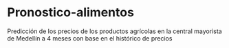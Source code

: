 # Pronostico-alimentos
Predicción de los precios de los productos agrícolas en la central mayorista de Medellín a 4 meses con base en el histórico de precios
